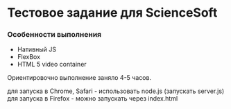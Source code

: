 # Тестовое задание для ScienceSoft


### Особенности выполнения

- Нативный JS
- FlexBox
- HTML 5 video container

Ориентировочно выполнение заняло 4-5 часов. 

для запуска в Chrome, Safari - использовать node.js (запускать server.js)
для запуска в Firefox - можно запускать через index.html
